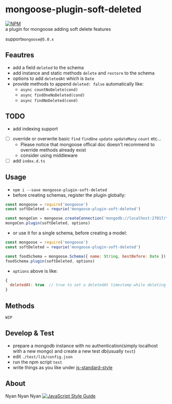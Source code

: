# mongoose-plugin-soft-deleted
[![NPM](https://nodei.co/npm/mongoose-plugin-soft-deleted.png)](https://npmjs.org/package/mongoose-plugin-soft-deleted)  
a plugin for mongoose adding soft delete features

support`mongoose@5.0.x`

## Feautres
  - add a field `deleted` to the schema
  - add instance and static methods `delete` and `restore` to the schema
  - options to add `deletedAt` which is `Date`
  - provide methods to append `deleted: false` automatically like:
    - `async countNoDelete(cond)`
    - `async findOneNoDeleted(cond)`
    - `async findNoDeleted(cond)`

## TODO
  - add indexing support
  - [ ] override or overwrite basic `find` `findOne` `update` `updateMany` `count` etc...
    - Please notice that mongoose offical doc doesn't recommend to override methods already exist
    - consider using middleware
  - [ ] add `index.d.ts`

## Usage
  - `npm i --save mongoose-plugin-soft-deleted`
  - before creating schemas, register the plugin globally:
  ```js
  const mongoose = require('mongoose')
  const softDeleted = requrie('mongoose-plugin-soft-deleted')
  
  const mongoCon = mongoose.createConnection('mongodb://localhost:27017/test')
  mongoCon.plugin(softDeleted, options)
  ```
  - or use it for a single schema, before creating a model:
  ```js
  const mongoose = require('mongoose')
  const softDeleted = requrie('mongoose-plugin-soft-deleted')

  const foodSchema = mongoose.Schema({ name: String, bestBefore: Date })
  foodSchema.plugin(softDeleted, options)
  ```
  - `options` above is like:
  ```js
  {
    deletedAt: true  // true to set a deletedAt timestamp while deleting a doc
  }
  ```

## Methods
```
WIP
```

## Develop & Test
  - prepare a mongodb instance with no authentication(simply localhost with a new mongo) and create a new test db(usually `test`)
  - edit `./test/lib/config.json`
  - run the npm script `test`
  - write things as you like under [js-standard-style](https://standardjs.com/)

## About
Nyan Nyan Nyan
[![JavaScript Style Guide](https://cdn.rawgit.com/standard/standard/master/badge.svg)](https://github.com/standard/standard)  
